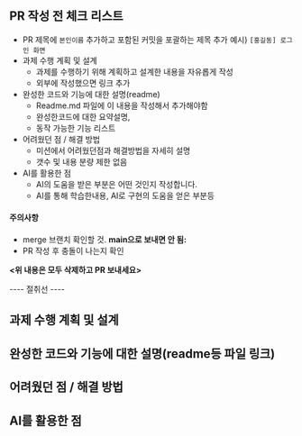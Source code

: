 ## PR 작성 전 체크 리스트

- PR 제목에 `본인이름` 추가하고 포함된 커밋을 포괄하는 제목 추가  예시) `[홍길동] 로그인 화면`
- 과제 수행 계획 및 설계
  - 과제를 수행하기 위해 계획하고 설계한 내용을 자유롭게 작성
  - 외부에 작성했으면 링크 추가
- 완성한 코드와 기능에 대한 설명(readme)
  - Readme.md 파일에 이 내용을 작성해서 추가해야함
  - 완성한코드에 대한 요약설명,
  - 동작 가능한 기능 리스트
- 어려웠던 점 / 해결 방법
  - 미션에서 어려웠던점과 해결방법을 자세히 설명
  - 갯수 및 내용 분량 제한 없음
- AI를 활용한 점
  - AI의 도움을 받은 부분은 어떤 것인지 작성합니다.
  - AI를 통해 학습한내용, AI로 구현의 도움을 얻은 부분등 

#### 주의사항
- merge 브랜치 확인할 것. **main으로 보내면 안 됨:**
- PR 작성 후 충돌이 나는지 확인


**<위 내용은 모두 삭제하고 PR 보내세요>**

---- 절취선 ----

## 과제 수행 계획 및 설계

## 완성한 코드와 기능에 대한 설명(readme등 파일 링크)

## 어려웠던 점 / 해결 방법

## AI를 활용한 점
